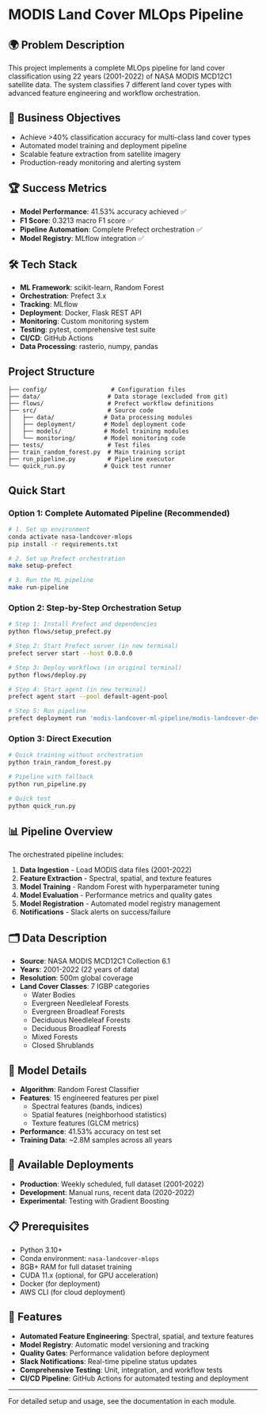 # MODIS Land Cover MLOps Pipeline

## 🌍 Problem Description
This project implements a complete MLOps pipeline for land cover classification using 22 years (2001-2022) of NASA MODIS MCD12C1 satellite data. The system classifies 7 different land cover types with advanced feature engineering and workflow orchestration.

## 🎯 Business Objectives
- Achieve >40% classification accuracy for multi-class land cover types
- Automated model training and deployment pipeline
- Scalable feature extraction from satellite imagery
- Production-ready monitoring and alerting system

## 🏆 Success Metrics
- **Model Performance**: 41.53% accuracy achieved ✅
- **F1 Score**: 0.3213 macro F1 score ✅
- **Pipeline Automation**: Complete Prefect orchestration ✅
- **Model Registry**: MLflow integration ✅

## 🛠️ Tech Stack
- **ML Framework**: scikit-learn, Random Forest
- **Orchestration**: Prefect 3.x
- **Tracking**: MLflow
- **Deployment**: Docker, Flask REST API
- **Monitoring**: Custom monitoring system
- **Testing**: pytest, comprehensive test suite
- **CI/CD**: GitHub Actions
- **Data Processing**: rasterio, numpy, pandas

## Project Structure

```
├── config/                  # Configuration files
├── data/                   # Data storage (excluded from git)
├── flows/                  # Prefect workflow definitions
├── src/                    # Source code
│   ├── data/              # Data processing modules
│   ├── deployment/        # Model deployment code
│   ├── models/            # Model training modules
│   └── monitoring/        # Model monitoring code
├── tests/                  # Test files
├── train_random_forest.py  # Main training script
├── run_pipeline.py         # Pipeline executor
└── quick_run.py           # Quick test runner
```

## Quick Start

### Option 1: Complete Automated Pipeline (Recommended)
```bash
# 1. Set up environment
conda activate nasa-landcover-mlops
pip install -r requirements.txt

# 2. Set up Prefect orchestration
make setup-prefect

# 3. Run the ML pipeline
make run-pipeline
```

### Option 2: Step-by-Step Orchestration Setup
```bash
# Step 1: Install Prefect and dependencies
python flows/setup_prefect.py

# Step 2: Start Prefect server (in new terminal)
prefect server start --host 0.0.0.0

# Step 3: Deploy workflows (in original terminal)
python flows/deploy.py

# Step 4: Start agent (in new terminal)
prefect agent start --pool default-agent-pool

# Step 5: Run pipeline
prefect deployment run 'modis-landcover-ml-pipeline/modis-landcover-development'
```

### Option 3: Direct Execution
```bash
# Quick training without orchestration
python train_random_forest.py

# Pipeline with fallback
python run_pipeline.py

# Quick test
python quick_run.py
```

## 📊 Pipeline Overview

The orchestrated pipeline includes:

1. **Data Ingestion** - Load MODIS data files (2001-2022)
2. **Feature Extraction** - Spectral, spatial, and texture features
3. **Model Training** - Random Forest with hyperparameter tuning
4. **Model Evaluation** - Performance metrics and quality gates
5. **Model Registration** - Automated model registry management
6. **Notifications** - Slack alerts on success/failure

## 🗂️ Data Description
- **Source**: NASA MODIS MCD12C1 Collection 6.1
- **Years**: 2001-2022 (22 years of data)
- **Resolution**: 500m global coverage
- **Land Cover Classes**: 7 IGBP categories
  - Water Bodies
  - Evergreen Needleleaf Forests
  - Evergreen Broadleaf Forests
  - Deciduous Needleleaf Forests
  - Deciduous Broadleaf Forests
  - Mixed Forests
  - Closed Shrublands

## 🤖 Model Details
- **Algorithm**: Random Forest Classifier
- **Features**: 15 engineered features per pixel
  - Spectral features (bands, indices)
  - Spatial features (neighborhood statistics)
  - Texture features (GLCM metrics)
- **Performance**: 41.53% accuracy on test set
- **Training Data**: ~2.8M samples across all years

## 🔧 Available Deployments

- **Production**: Weekly scheduled, full dataset (2001-2022)
- **Development**: Manual runs, recent data (2020-2022)
- **Experimental**: Testing with Gradient Boosting

## 📋 Prerequisites
- Python 3.10+
- Conda environment: `nasa-landcover-mlops`
- 8GB+ RAM for full dataset training
- CUDA 11.x (optional, for GPU acceleration)
- Docker (for deployment)
- AWS CLI (for cloud deployment)

## 🚀 Features
- **Automated Feature Engineering**: Spectral, spatial, and texture features
- **Model Registry**: Automatic model versioning and tracking
- **Quality Gates**: Performance validation before deployment
- **Slack Notifications**: Real-time pipeline status updates
- **Comprehensive Testing**: Unit, integration, and workflow tests
- **CI/CD Pipeline**: GitHub Actions for automated testing and deployment

---

For detailed setup and usage, see the documentation in each module.
